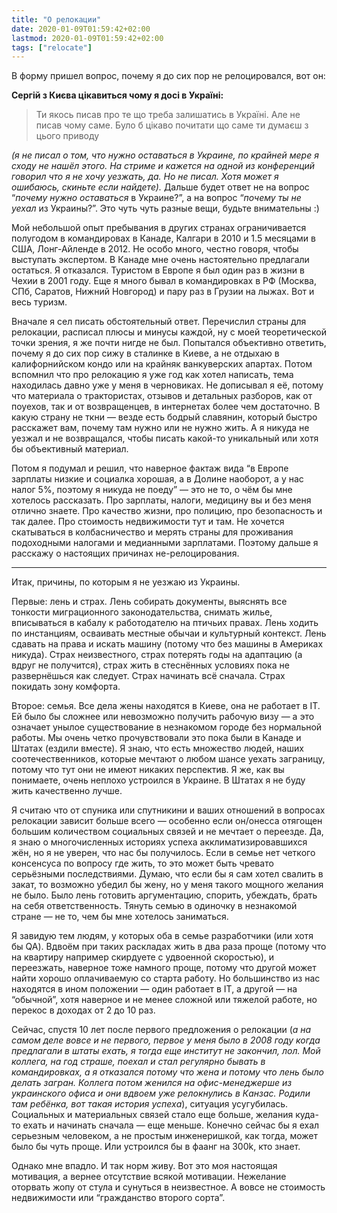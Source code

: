 ```yaml
---
title: "О релокации"
date: 2020-01-09T01:59:42+02:00
lastmod: 2020-01-09T01:59:42+02:00
tags: ["relocate"]
---
```


В форму пришел вопрос, почему я до сих пор не релоцировался, вот он:

**Сергій з Києва цікавиться чому я досі в Україні:**

>Ти якось писав про те що треба залишатись в Україні. Але не писав чому саме. Було б цікаво почитати що саме ти думаєш з цього приводу

*(я не писал о том, что нужно оставаться в Украине, по крайней мере я сходу не нашёл этого. На стриме и кажется на одной из конференций говорил что я не хочу уезжать, да. Но не писал. Хотя может я ошибаюсь, скиньте если найдете).* Дальше будет ответ не на вопрос “*почему нужно оставаться* в Украине?”, а на вопрос “*почему ты не уехал* из Украины?”. Это чуть чуть разные вещи, будьте внимательны :)

Мой небольшой опыт пребывания в других странах ограничивается полугодом в командировах в Канаде, Калгари в 2010 и 1.5 месяцами в США, Лонг-Айленде в 2012. Не особо много, честно говоря, чтобы выступать экспертом. В Канаде мне очень настоятельно предлагали остаться. Я отказался. Туристом в Европе я был один раз в жизни в Чехии в 2001 году. Еще я много бывал в командировках в РФ (Москва, СПб, Саратов, Нижний Новгород) и пару раз в Грузии на лыжах. Вот и весь туризм.

Вначале я сел писать обстоятельный ответ. Перечислил страны для релокации, расписал плюсы и минусы каждой, ну с моей теоретической точки зрения, я же почти нигде не был. Попытался объективно ответить, почему я до сих пор сижу в сталинке в Киеве, а не отдыхаю в калифорнийском кондо или на крайняк ванкуверских апартах. Потом вспомнил что про релокацию я уже год как хотел написать, тема находилась давно уже у меня в черновиках. Не дописывал я её, потому что материала о трактористах, отзывов и детальных разборов, как от поуехов, так и от возвращенцев, в интернетах более чем достаточно. В какую страну не ткни — везде есть бодрый славянин, который быстро расскажет вам, почему там нужно или не нужно жить. А я никуда не уезжал и не возвращался, чтобы писать какой-то уникальный или хотя бы объективный материал.

Потом я подумал и решил, что наверное фактаж вида “в Европе зарплаты низкие и социалка хорошая, а в Долине наоборот, а у нас налог 5%, поэтому я никуда не поеду” — это не то, о чём бы мне хотелось рассказать. Про зарплаты, налоги, медицину вы и без меня отлично знаете. Про качество жизни, про полицию, про безопасность и так далее. Про стоимость недвижимости тут и там. Не хочется скатываться в колбасничество и мерять страны для проживания подоходными налогами и медианными зарплатами. Поэтому дальше я расскажу о настоящих причинах не-релоцирования.

---

Итак, причины, по которым я не уезжаю из Украины.

Первые: лень и страх. Лень собирать документы, выяснять все тонкости миграционного законодательства, снимать жилье, вписываться в кабалу к работодателю на птичьих правах. Лень ходить по инстанциям, осваивать местные обычаи и культурный контекст. Лень сдавать на права и искать машину (потому что без машины в Америках никуда). Страх неизвестного, страх потерять годы на адаптацию (а вдруг не получится), страх жить в стеснённых условиях пока не развернёшься как следует. Страх начинать всё сначала. Страх покидать зону комфорта.

Второе: семья. Все дела жены находятся в Киеве, она не работает в ІТ. Ей было бы сложнее или невозможно получить рабочую визу — а это означает унылое существование в незнакомом городе без нормальной работы. Мы очень четко прочувствовали это пока были в Канаде и Штатах (ездили вместе). Я знаю, что есть множество людей, наших соотечественников, которые мечтают о любом шансе уехать заграницу, потому что тут они не имеют никаких перспектив. Я же, как вы понимаете, очень неплохо устроился в Украине. В Штатах я не буду жить качественно лучше. 

Я считаю что от спуника или спутникини и ваших отношений в вопросах релокации зависит больше всего — особенно если он/онесса отягощен большим количеством социальных связей и не мечтает о переезде. Да, я знаю о многочисленных историях успеха акклиматизировавшихся жён, но я не уверен, что нас бы получилось. Если в семье нет четкого консенсуса по вопросу где жить, то это может быть чревато серьёзными последствиями. Думаю, что если бы я сам хотел свалить в закат, то возможно убедил бы жену, но у меня такого мощного желания не было. Было лень готовить аргументацию, спорить, убеждать, брать на себя ответственность. Тянуть семью в одиночку в незнакомой стране — не то, чем бы мне хотелось заниматься. 

Я завидую тем людям, у которых оба в семье разработчики (или хотя бы QA). Вдвоём при таких раскладах жить в два раза проще (потому что на квартиру например скирдуете с удвоенной скоростью), и переезжать, наверное тоже намного проще, потому что другой может найти хорошо оплачиваемую со старта работу. Но большинство из нас находятся в ином положении — один работает в ІТ, а другой — на “обычной”, хотя наверное и не менее сложной или тяжелой работе, но перекос в доходах от 2 до 10 раз.

Сейчас, спустя 10 лет после первого предложения о релокации (*а на самом деле вовсе и не первого, первое у меня было в 2008 году когда предлагали в штаты ехать, я тогда еще институт не закончил, лол. Мой коллега, на год страше, поехал и стал регулярно бывать в командировках, а я отказался потому что жена и потому что лень было делать загран. Коллега потом женился на офис-менеджерше из украинского офиса и они вдвоем уже релокнулись в Канзас. Родили там ребёнка, вот такая история успеха*), ситуация усугубилась. Социальных и материальных связей стало еще больше, желания куда-то ехать и начинать сначала — еще меньше. Конечно сейчас бы я ехал серьезным человеком, а не простым инженеришкой, как тогда, может было бы чуть проще. Или устроился бы в фаанг на 300k, кто знает.

Однако мне впадло. И так норм живу. Вот это моя настоящая мотивация, а вернее отсутствие всякой мотивации. Нежелание оторвать жопу от стула и сунуться в неизвестное. А вовсе не стоимость недвижимости или “гражданство второго сорта”.
